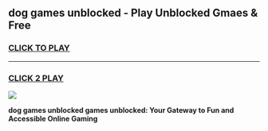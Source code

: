 
## dog games unblocked - Play Unblocked Gmaes & Free
<h3>
<a href="https://news.freeplayer.one?title=dog_games_unblocked&ref=23F">CLICK TO PLAY</a></h3>
<hr>

<h3>
<a href="https://news.freeplayer.one?title=dog_games_unblocked&ref=23F">CLICK 2 PLAY</a>
  
</h3>

<a href="https://news.freeplayer.one?title=dog_games_unblocked&ref=23F/"><img src="https://clearcache.store/games.png"></a>


**dog games unblocked games unblocked: Your Gateway to Fun and Accessible Online Gaming**
